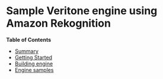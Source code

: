 # Sample Veritone engine using Amazon Rekognition

**Table of Contents**

- [Summary](#summary)
- [Getting Started](#getting-started)
- [Building engine](#building-engine)
- [Engine samples](#engine-samples)